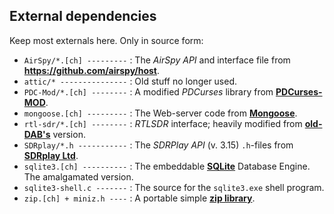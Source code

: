 ## External dependencies

Keep most externals here. Only in source form:
 * `AirSpy/*.[ch] ---------` : The *AirSpy API* and interface file from **https://github.com/airspy/host**.
 * `attic/* ---------------` : Old stuff no longer used.
 * `PDC-Mod/*.[ch] --------` : A modified *PDCurses* library from **[PDCurses-MOD](https://github.com/Bill-Gray/PDCursesMod.git)**.
 * `mongoose.[ch] ---------` : The Web-server code from **[Mongoose](https://github.com/cesanta/mongoose)**.
 * `rtl-sdr/*.[ch] --------` : *RTLSDR* interface; heavily modified from **[old-DAB's](https://github.com/old-dab/rtlsdr)** version.
 * `SDRplay/*.h -----------` : The *SDRPlay API* (v. 3.15) `.h`-files from **[SDRplay Ltd](https://www.sdrplay.com)**.
 * `sqlite3.[ch] ----------` : The embeddable **[SQLite](http://www.sqlite.org)** Database Engine. The amalgamated version.
 * `sqlite3-shell.c -------` : The source for the `sqlite3.exe` shell program.
 * `zip.[ch] + miniz.h ----` : A portable simple **[zip library](https://github.com/kuba--/zip)**.
